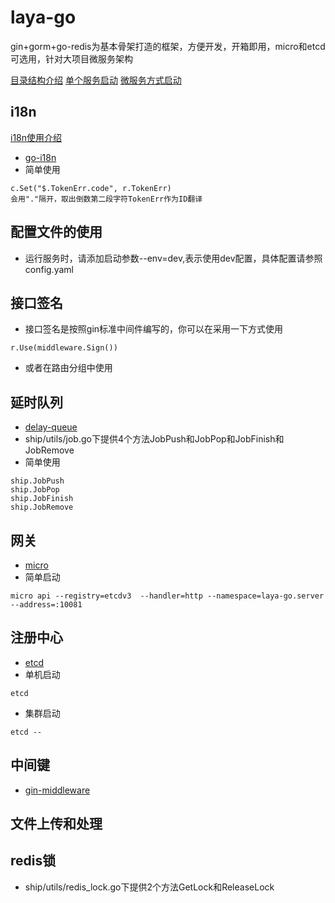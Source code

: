 # laya-go
gin+gorm+go-redis为基本骨架打造的框架，方便开发，开箱即用，micro和etcd可选用，针对大项目微服务架构

[目录结构介绍](https://github.com/LaYa-op/laya-go/wiki/%E7%9B%AE%E5%BD%95%E7%BB%93%E6%9E%84%E4%BB%8B%E7%BB%8D)
[单个服务启动](https://github.com/LaYa-op/laya-go/wiki/%E5%8D%95%E4%B8%AA%E6%9C%8D%E5%8A%A1%E5%90%AF%E5%8A%A8)
[微服务方式启动](https://github.com/LaYa-op/laya-go/wiki/%E5%BE%AE%E6%9C%8D%E5%8A%A1%E6%96%B9%E5%BC%8F%E5%90%AF%E5%8A%A8)

## i18n
[i18n使用介绍](https://github.com/LaYa-op/laya-go/wiki/i18n)

- [go-i18n](https://github.com/nicksnyder/go-i18n)
- 简单使用
```
c.Set("$.TokenErr.code", r.TokenErr)
会用"."隔开，取出倒数第二段字符TokenErr作为ID翻译
```

## 配置文件的使用
- 运行服务时，请添加启动参数--env=dev,表示使用dev配置，具体配置请参照config.yaml

## 接口签名
- 接口签名是按照gin标准中间件编写的，你可以在采用一下方式使用
```
r.Use(middleware.Sign())
```
- 或者在路由分组中使用

## 延时队列
- [delay-queue](https://github.com/ouqiang/delay-queue)
- ship/utils/job.go下提供4个方法JobPush和JobPop和JobFinish和JobRemove
- 简单使用
```
ship.JobPush
ship.JobPop
ship.JobFinish
ship.JobRemove
```

## 网关
- [micro](https://github.com/micro/micro)
- 简单启动
```
micro api --registry=etcdv3  --handler=http --namespace=laya-go.server --address=:10081
```

## 注册中心
- [etcd](https://github.com/etcd-io/etcd)
- 单机启动
```
etcd
```
- 集群启动
```
etcd --
```

## 中间键
- [gin-middleware](https://github.com/gin-gonic/gin)

## 文件上传和处理

## redis锁
- ship/utils/redis_lock.go下提供2个方法GetLock和ReleaseLock